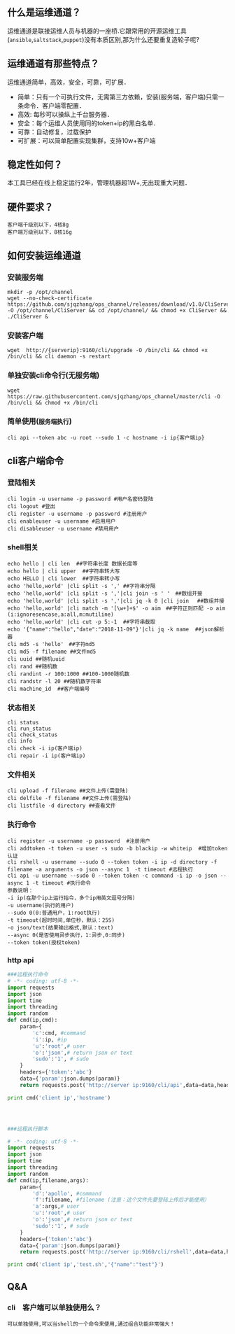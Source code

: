 

## 什么是运维通道？
运维通道是联接运维人员与机器的一座桥.它跟常用的开源运维工具(`ansible`,`saltstack`,`puppet`)没有本质区别,那为什么还要重复造轮子呢?
## 运维通道有那些特点？
运维通道简单，高效，安全，可靠，可扩展．
- 简单：只有一个可执行文件，无需第三方依赖，安装(服务端，客户端)只需一条命令．客户端零配置．
- 高效: 每秒可以操纵上千台服务器．
- 安全：每个运维人员使用同的token+ip的黑白名单．
- 可靠：自动修复，过载保护
- 可扩展：可以简单配置实现集群，支持10w+客户端

## 稳定性如何？
本工具已经在线上稳定运行2年，管理机器超1Ｗ+,无出现重大问题．



## 硬件要求？
```
客户端千级别以下，4核8g
客户端万级别以下，8核16g
```


## 如何安装运维通道

### 安装服务端
```
mkdir -p /opt/channel
wget --no-check-certificate https://github.com/sjqzhang/ops_channel/releases/download/v1.0/CliServer  -O /opt/channel/CliServer && cd /opt/channel/ && chmod +x CliServer && ./CliServer &
```

### 安装客户端
```
wget  http://{serverip}:9160/cli/upgrade -O /bin/cli && chmod +x /bin/cli && cli daemon -s restart
```

### 单独安装cli命令行(无服务端)
```
wget  https://raw.githubusercontent.com/sjqzhang/ops_channel/master/cli -O /bin/cli && chmod +x /bin/cli 
```



### 简单使用(`服务端执行`)
```
cli api --token abc -u root --sudo 1 -c hostname -i ip{客户端ip}
```

## cli客户端命令

### 登陆相关
```
cli login -u username -p password #用户名密码登陆
cli logout #登出
cli register -u username -p password #注册用户 
cli enableuser -u username #启用用户
cli disableuser -u username #禁用用户
```

### shell相关
```
echo hello | cli len  ##字符串长度 数据长度等    
echo hello | cli upper  ##字符串转大写   
echo HELLO | cli lower  ##字符串转小写  
echo 'hello,world' |cli split -s ',' ##字符串分隔
echo 'hello,world' |cli split -s ','|cli join -s ' '　##数组并接  
echo 'hello,world' |cli split -s ','|cli jq -k 0 |cli join 　##数组并接 
echo 'hello,world' |cli match -m '[\w+]+$' -o aim　##字符正则匹配 -o aim (i:ignoresencase,a:all,m:mutiline) 
echo 'hello,world' |cli cut -p 5:-1  ##字符串截取
echo '{"name":"hello","date":"2018-11-09"}'|cli jq -k name  ##json解析器
cli md5 -s 'hello'　##字符md5
cli md5 -f filename ##文件md5
cli uuid ##随机uuid
cli rand ##随机数
cli randint -r 100:1000 ##100-1000随机数
cli randstr -l 20 ##随机数字符串
cli machine_id  ##客户端编号
```

### 状态相关
```
cli status
cli run_status
cli check_status
cli info
cli check -i ip(客户端ip)
cli repair -i ip(客户端ip)
```


### 文件相关
```
cli upload -f filename ##文件上传(需登陆)
cli delfile -f filename ##文件上传(需登陆)
cli listfile -d directory ##查看文件
```



### 执行命令
```
cli register -u username -p password  #注册用户
cli addtoken -t token -u user -s sudo -b blackip -w whiteip  #增加token认证
cli rshell -u username --sudo 0 --token token -i ip -d directory -f filename -a arguments -o json --async 1　-t timeout #远程执行
cli api -u username --sudo 0 --token token -c command -i ip -o json --async 1 -t timeout #执行命令
参数说明：
-i ip(在那个ip上运行指令，多个ip用英文逗号分隔)
-u username(执行的用户)
--sudo 0(0:普通用户，1:root执行)
-t timeout(超时时间,单位秒，默认：25S)
-o json/text(结果输出格式,默认：text)
--async 0(是否使用异步执行，1:异步,0:同步)
--token token(授权token)
```



### http api
```python
###远程执行命令
# -*- coding: utf-8 -*-
import requests
import json
import time
import threading
import random
def cmd(ip,cmd):
    param={
        'c':cmd, #command
        'i':ip, #ip
        'u':'root',# user
        'o':'json',# return json or text
        'sudo':'1', # sudo
    }
    headers={'token':'abc'}
    data={'param':json.dumps(param)}
    return requests.post('http://server ip:9160/cli/api',data=data,headers=headers).text

print cmd('client ip','hostname')




###远程执行脚本

# -*- coding: utf-8 -*-
import requests
import json
import time
import threading
import random
def cmd(ip,filename,args):
    param={
        'd':'apollo', #command
        'f':filename, #filename (注意：这个文件先要登陆上传后才能使用）
        'a':args,# user
        'u':'root',# user
        'o':'json',# return json or text
        'sudo':'1', # sudo
    }
    headers={'token':'abc'}
    data={'param':json.dumps(param)}
    return requests.post('http://server ip:9160/cli/rshell',data=data,headers=headers).text

print cmd('client ip','test.sh','{"name":"test"}')

```






## Q&A

### cli　客户端可以单独使用么？
```
可以单独使用,可以当shell的一个命令来使用,通过组合功能非常强大！
```




